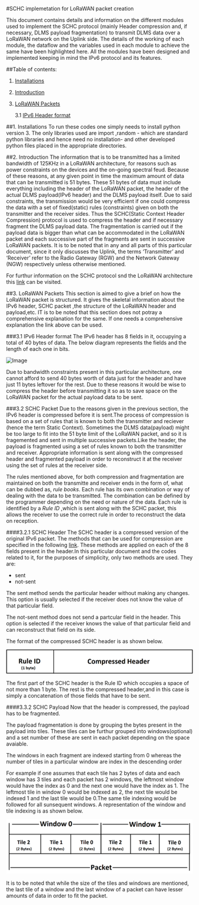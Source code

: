#SCHC implemetation for LoRaWAN packet creation

This document contains details and information on the different modules used to implement the SCHC protocol (mainly Header compression and, if necessary, DLMS payload fragmentation) to transmit DLMS data over a LoRaWAN network on the Uplink side. The details of the working of each module, the dataflow and the variables used in each module to achieve the same have been highlighted here. All the modules have been designed and implemented keeping in mind the IPv6 protocol and its features.


##Table of contents:
1. [Installations](#1.-installations) 
2. [Introduction](#2.-introduction)
3. [LoRaWAN Packets](#3.-lorawan-packets)

    3.1 [IPv6 Header format](#3.1-ipv6-header-format)

##1. Installations
To run these codes one simply needs to install python version 3. The only libraries used are import ,random - which are standard python libraries and hence need no installation- and other developed python files placed in the appropriate directories. 

##2. Introduction 
The information that is to be transmitted has a limited bandwidth of 125KHz in a LoRaWAN architecture, for reasons such as power constraints on the devices and the on-going spectral feud. Because of these reasons, at any given point in time the maximum amount of data that can be transmitted is 51 bytes. These 51 bytes of data must include everything including the header of the LoRaWAN packet, the header of the actual DLMS payload(IPv6 header) and the DLMS payload itself. Due to said constraints, the transmission would be very efficient if one could compress the data with a set of fixed(static) rules (constraints) given on both the transmitter and the receiver sides. Thus the SCHC(Static Context Header Compression) protocol is used to compress the header and if necessary fragment the DLMS payload data. The fragmentation is carried out if the payload data is bigger than what can be accommodated in the LoRaWAN packet and each successive part of the fragments are sent in successive LoRaWAN packets. It is to be noted that in any and all parts of this particular document, since it only discusses the Uplink, the terms ‘Transmitter’ and ‘Receiver’ refer to the Radio Gateway (RGW) and the Network Gateway (NGW) respectively unless otherwise mentioned.

For furthur information on the SCHC protocol snd the LoRaWAN architecture this [link](https://datatracker.ietf.org/doc/rfc8724/?include_text=1) can be visited.





##3. LoRaWAN Packets
This section is aimed to give a brief on how the LoRaWAN packet is structured. It gives the skeletal information about the IPv6 header, SCHC packet ,the structure of the LoRaWAN header and payload,etc. IT is to be noted that this section does not potray a comprehensive explanation for the same. If one needs a comprehensive explanation the link above can be used.

###3.1 IPv6 Header format
The IPv6 header has 8 fields in it, occupying a total of 40 bytes of data. The below diagram represents the fields and the length of each one in bits.

![Image](https://tools.cisco.com/cscrdr/security/center/files/ipv6-header.jpg) 

Due to bandwidth constraints present in this particular architecture, one cannot afford to send 40 bytes worth of data just for the header and have just 11 bytes leftover for the rest. Due to these reasons it would be wise to compress the header before transmitting it so as to save space on the LoRaWAN packet for the actual payload data to be sent.

###3.2 SCHC Packet
Due to the reasons given in the previous section, the IPv6 header is compressed before it is sent.The process of compression is based on a set of rules that is known to both the transmitter and reciever (hence the term Static Context). Sometimes the DLMS data(payload) might be too large to fit into the 51 byte limit of the LoRaWAN packet, and so it is fragemented and sent in multiple successive packets.Like the header, the payload is fragmented using a set of rules known to both the transmitter and receiver. Appropriate information is sent along with the compressed header and fragmented payload in order to reconstruct it at the receiver using the set of rules at the receiver side. 

The rules mentioned above, for both compression and fragmentation are maintained on both the transmitte and receiver ends in the form of, what can be dubbed as, *rule books*. Each rule has its own combination or way of dealing with the data to be transmitted. The combination can be defined by the programmer depending on the need or nature of the data. Each rule is identified by a *Rule ID* ,which is sent along with the SCHC packet, this allows the receiver to use the correct rule in order to reconstruct the data on reception.   

####3.2.1 SCHC Header
The SCHC header is a compressed version of the original IPv6 packet. The methods that can be used for compression are specified in the following [link](https://datatracker.ietf.org/doc/rfc8724/?include_text=1). These methods are applied on each of the 8 fields present in the header.In this particular document and the codes related to it, for the purposes of simplicity, only two methods are used. They are:

* sent
* not-sent

The sent method sends the particular header without making any changes. This option is usually selected if the receiver does not know the value of that particular field.

The not-sent method does not send a partcular field in the header. This option is selected if the receiver knows the value of that particular field and can reconstruct that field on its side. 

The format of the compressed SCHC header is as shown below.
 
![Compressed Header](images/Compressed_header.png)

The first part of the SCHC header is the Rule ID which occupies a space of not more than 1 byte. The rest is the compressed header,and in this case is simply a concatenation of those fields that have to be sent.

####3.3.2 SCHC Payload
Now that the header is compressed, the payload has to be fragmented.

The payload fragmentation is done by grouping the bytes present in the payload into tiles. These tiles can be furthur grouped into windows(optional) and a set number of these are sent in each packet depending on the space avaiable.

The windows in each fragment are indexed starting from 0 whereas the number of tiles in a particular window are index in the descending order

For example if one assumes that each tile has 2 bytes of data and each window has 3 tiles and each packet has 2 windows, the leftmost window would have the index as 0 and the next one would have the index as 1. The leftmost tile in window 0 would be indexed as 2, the next tile would be indexed 1 and the last tile would be 0.The same tile indexing would be followed for all sunsequent windows. A representation of the window and tile indexing is as shown below.

![Tiles and window indexing](images/Window_and_tile_indexing.png)

It is to be noted that while the size of the tiles and windows are mentioned, the last tile of a window and the last window of a packet can have lesser amounts of data in order to fit the packet.






 



 






